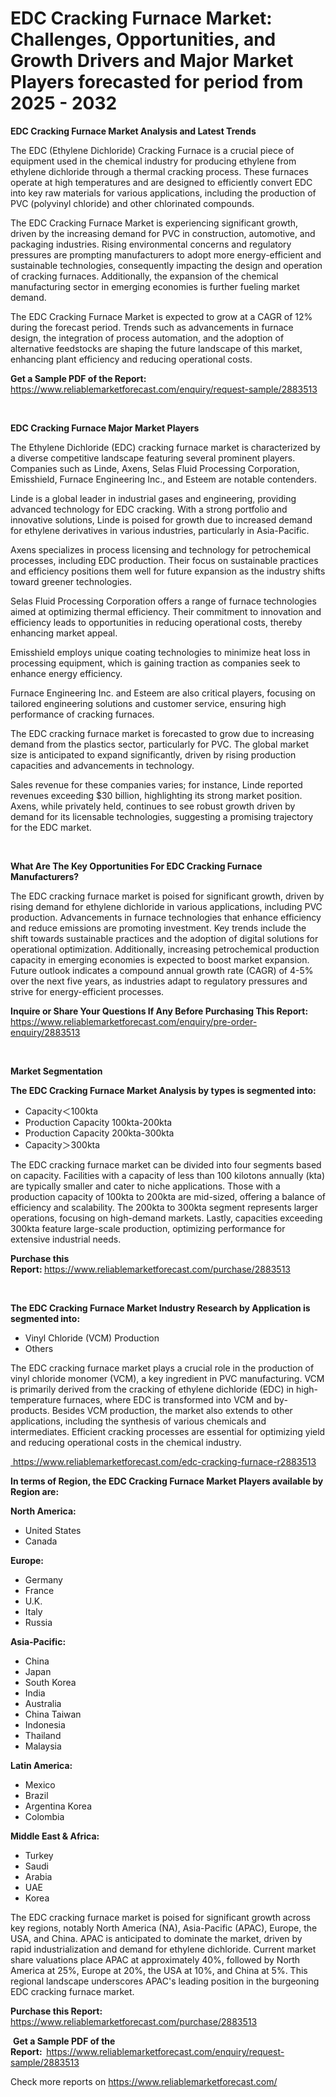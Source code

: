 <p><h1>EDC Cracking Furnace Market: Challenges, Opportunities, and Growth Drivers and Major Market Players forecasted for period from 2025 - 2032</h1></p><p><strong>EDC Cracking Furnace Market Analysis and Latest Trends</strong></p>
<p><p>The EDC (Ethylene Dichloride) Cracking Furnace is a crucial piece of equipment used in the chemical industry for producing ethylene from ethylene dichloride through a thermal cracking process. These furnaces operate at high temperatures and are designed to efficiently convert EDC into key raw materials for various applications, including the production of PVC (polyvinyl chloride) and other chlorinated compounds.</p><p>The EDC Cracking Furnace Market is experiencing significant growth, driven by the increasing demand for PVC in construction, automotive, and packaging industries. Rising environmental concerns and regulatory pressures are prompting manufacturers to adopt more energy-efficient and sustainable technologies, consequently impacting the design and operation of cracking furnaces. Additionally, the expansion of the chemical manufacturing sector in emerging economies is further fueling market demand.</p><p>The EDC Cracking Furnace Market is expected to grow at a CAGR of 12% during the forecast period. Trends such as advancements in furnace design, the integration of process automation, and the adoption of alternative feedstocks are shaping the future landscape of this market, enhancing plant efficiency and reducing operational costs.</p></p>
<p><strong>Get a Sample PDF of the Report:&nbsp;</strong> <a href="https://www.reliablemarketforecast.com/enquiry/request-sample/2883513?utm_campaign=2950&utm_medium=2&utm_source=Github&utm_content=ia&utm_term=13032025&utm_id=edc-cracking-furnace">https://www.reliablemarketforecast.com/enquiry/request-sample/2883513</a></p>
<p>&nbsp;</p>
<p><strong>EDC Cracking Furnace Major Market Players</strong></p>
<p><p>The Ethylene Dichloride (EDC) cracking furnace market is characterized by a diverse competitive landscape featuring several prominent players. Companies such as Linde, Axens, Selas Fluid Processing Corporation, Emisshield, Furnace Engineering Inc., and Esteem are notable contenders.</p><p>Linde is a global leader in industrial gases and engineering, providing advanced technology for EDC cracking. With a strong portfolio and innovative solutions, Linde is poised for growth due to increased demand for ethylene derivatives in various industries, particularly in Asia-Pacific.</p><p>Axens specializes in process licensing and technology for petrochemical processes, including EDC production. Their focus on sustainable practices and efficiency positions them well for future expansion as the industry shifts toward greener technologies. </p><p>Selas Fluid Processing Corporation offers a range of furnace technologies aimed at optimizing thermal efficiency. Their commitment to innovation and efficiency leads to opportunities in reducing operational costs, thereby enhancing market appeal.</p><p>Emisshield employs unique coating technologies to minimize heat loss in processing equipment, which is gaining traction as companies seek to enhance energy efficiency. </p><p>Furnace Engineering Inc. and Esteem are also critical players, focusing on tailored engineering solutions and customer service, ensuring high performance of cracking furnaces. </p><p>The EDC cracking furnace market is forecasted to grow due to increasing demand from the plastics sector, particularly for PVC. The global market size is anticipated to expand significantly, driven by rising production capacities and advancements in technology. </p><p>Sales revenue for these companies varies; for instance, Linde reported revenues exceeding $30 billion, highlighting its strong market position. Axens, while privately held, continues to see robust growth driven by demand for its licensable technologies, suggesting a promising trajectory for the EDC market.</p></p>
<p>&nbsp;</p>
<p><strong>What Are The Key Opportunities For EDC Cracking Furnace Manufacturers?</strong></p>
<p><p>The EDC cracking furnace market is poised for significant growth, driven by rising demand for ethylene dichloride in various applications, including PVC production. Advancements in furnace technologies that enhance efficiency and reduce emissions are promoting investment. Key trends include the shift towards sustainable practices and the adoption of digital solutions for operational optimization. Additionally, increasing petrochemical production capacity in emerging economies is expected to boost market expansion. Future outlook indicates a compound annual growth rate (CAGR) of 4-5% over the next five years, as industries adapt to regulatory pressures and strive for energy-efficient processes.</p></p>
<p><strong>Inquire or Share Your Questions If Any Before Purchasing This Report:</strong> <a href="https://www.reliablemarketforecast.com/enquiry/pre-order-enquiry/2883513?utm_campaign=2950&utm_medium=2&utm_source=Github&utm_content=ia&utm_term=13032025&utm_id=edc-cracking-furnace">https://www.reliablemarketforecast.com/enquiry/pre-order-enquiry/2883513</a></p>
<p>&nbsp;</p>
<p><strong>Market Segmentation</strong></p>
<p><strong>The EDC Cracking Furnace Market Analysis by types is segmented into:</strong></p>
<p><ul><li> Capacity＜100kta</li><li>Production Capacity 100kta-200kta</li><li>Production Capacity 200kta-300kta</li><li>Capacity＞300kta </li></ul></p>
<p><p>The EDC cracking furnace market can be divided into four segments based on capacity. Facilities with a capacity of less than 100 kilotons annually (kta) are typically smaller and cater to niche applications. Those with a production capacity of 100kta to 200kta are mid-sized, offering a balance of efficiency and scalability. The 200kta to 300kta segment represents larger operations, focusing on high-demand markets. Lastly, capacities exceeding 300kta feature large-scale production, optimizing performance for extensive industrial needs.</p></p>
<p><strong>Purchase this Report:&nbsp;</strong><a href="https://www.reliablemarketforecast.com/purchase/2883513?utm_campaign=2950&utm_medium=2&utm_source=Github&utm_content=ia&utm_term=13032025&utm_id=edc-cracking-furnace">https://www.reliablemarketforecast.com/purchase/2883513</a></p>
<p>&nbsp;</p>
<p><strong>The EDC Cracking Furnace Market Industry Research by Application is segmented into:</strong></p>
<p><ul><li> Vinyl Chloride (VCM) Production</li><li>Others </li></ul></p>
<p><p>The EDC cracking furnace market plays a crucial role in the production of vinyl chloride monomer (VCM), a key ingredient in PVC manufacturing. VCM is primarily derived from the cracking of ethylene dichloride (EDC) in high-temperature furnaces, where EDC is transformed into VCM and by-products. Besides VCM production, the market also extends to other applications, including the synthesis of various chemicals and intermediates. Efficient cracking processes are essential for optimizing yield and reducing operational costs in the chemical industry.</p></p>
<p><a href="https://www.reliablemarketforecast.com/edc-cracking-furnace-r2883513?utm_campaign=2950&utm_medium=2&utm_source=Github&utm_content=ia&utm_term=13032025&utm_id=edc-cracking-furnace">&nbsp;https://www.reliablemarketforecast.com/edc-cracking-furnace-r2883513</a></p>
<p><strong>In terms of Region, the EDC Cracking Furnace Market Players available by Region are:</strong></p>
<p>
    <p> <strong> North America: </strong>
        <ul>
            <li>United States</li>
            <li>Canada</li>
        </ul>
        </p> 
    <p> <strong> Europe: </strong>
        <ul>
            <li>Germany</li>
            <li>France</li>
            <li>U.K.</li>
            <li>Italy</li>
            <li>Russia</li>
        </ul>
        </p> 
    <p> <strong> Asia-Pacific: </strong>
        <ul>
            <li>China</li>
            <li>Japan</li>
            <li>South Korea</li>
            <li>India</li>
            <li>Australia</li>
            <li>China Taiwan</li>
            <li>Indonesia</li>
            <li>Thailand</li>
            <li>Malaysia</li>
        </ul>
        </p> 
    <p> <strong> Latin America: </strong>
        <ul>
            <li>Mexico</li>
            <li>Brazil</li>
            <li>Argentina Korea</li>
            <li>Colombia</li>
        </ul>
        </p> 
    <p> <strong> Middle East & Africa: </strong>
        <ul>
            <li>Turkey</li>
            <li>Saudi</li>
            <li>Arabia</li>
            <li>UAE</li>
            <li>Korea</li>
        </ul>
    </p>
    </p>
<p><p>The EDC cracking furnace market is poised for significant growth across key regions, notably North America (NA), Asia-Pacific (APAC), Europe, the USA, and China. APAC is anticipated to dominate the market, driven by rapid industrialization and demand for ethylene dichloride. Current market share valuations place APAC at approximately 40%, followed by North America at 25%, Europe at 20%, the USA at 10%, and China at 5%. This regional landscape underscores APAC's leading position in the burgeoning EDC cracking furnace market.</p></p>
<p><strong>Purchase this Report: </strong><a href="https://www.reliablemarketforecast.com/purchase/2883513?utm_campaign=2950&utm_medium=2&utm_source=Github&utm_content=ia&utm_term=13032025&utm_id=edc-cracking-furnace">https://www.reliablemarketforecast.com/purchase/2883513</a></p>
<p>&nbsp;<strong>Get a Sample PDF of the Report:&nbsp;&nbsp;</strong><a href="https://www.reliablemarketforecast.com/enquiry/request-sample/2883513?utm_campaign=2950&utm_medium=2&utm_source=Github&utm_content=ia&utm_term=13032025&utm_id=edc-cracking-furnace">https://www.reliablemarketforecast.com/enquiry/request-sample/2883513</a></p>
<p><strong></strong></p>
<p>Check more reports on <a href="https://www.reliablemarketforecast.com/?utm_campaign=2950&utm_medium=2&utm_source=Github&utm_content=ia&utm_term=13032025&utm_id=edc-cracking-furnace">https://www.reliablemarketforecast.com/</a></p>